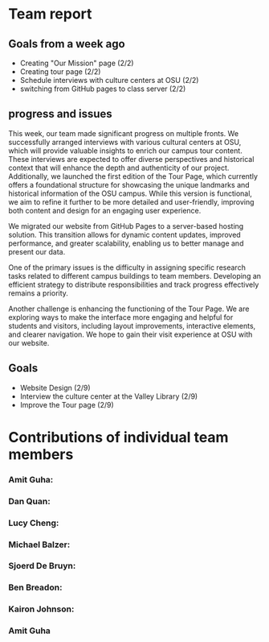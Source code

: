 # Team report

## Goals from a week ago 
- Creating "Our Mission" page (2/2)
- Creating tour page (2/2)
- Schedule interviews with culture centers at OSU (2/2)
- switching from GitHub pages to class server (2/2)
  

## progress and issues
This week, our team made significant progress on multiple fronts. We successfully arranged interviews with various cultural centers at OSU, 
which will provide valuable insights to enrich our campus tour content. These interviews are expected to offer diverse perspectives and historical 
context that will enhance the depth and authenticity of our project. Additionally, we launched the first edition of the Tour Page, which currently 
offers a foundational structure for showcasing the unique landmarks and historical information of the OSU campus. While this version is functional, 
we aim to refine it further to be more detailed and user-friendly, improving both content and design for an engaging user experience.

We migrated our website from GitHub Pages to a server-based hosting solution. This transition allows for dynamic content updates, improved performance, 
and greater scalability, enabling us to better manage and present our data.

One of the primary issues is the difficulty in assigning specific research tasks related to different campus buildings to team members.
Developing an efficient strategy to distribute responsibilities and track progress effectively remains a priority.

Another challenge is enhancing the functioning of the Tour Page. We are exploring ways to make the interface more engaging and helpful for students and visitors, 
including layout improvements, interactive elements, and clearer navigation. We hope to gain their visit experience at OSU with our website.




## Goals
- Website Design (2/9)
- Interview the culture center at the Valley Library (2/9)
- Improve the Tour page (2/9)


# Contributions of individual team members

### Amit Guha:

### Dan Quan:


### Lucy Cheng:


### Michael Balzer:


### Sjoerd De Bruyn:



### Ben Breadon:

### Kairon Johnson:


### Amit Guha
